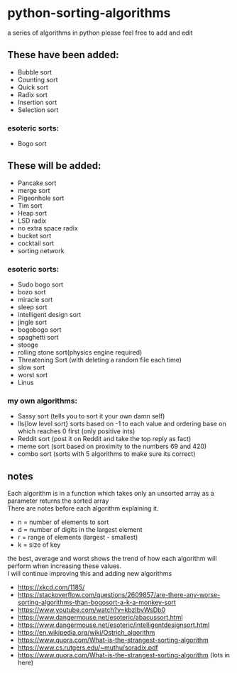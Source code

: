 # python-sorting-algorithms
a series of algorithms in python
please feel free to add and edit

## These have been added:

* Bubble sort
* Counting sort
* Quick sort
* Radix sort
* Insertion sort
* Selection sort
  
### esoteric sorts:

* Bogo sort

## These will be added:

* Pancake sort
* merge sort
* Pigeonhole sort
* Tim sort
* Heap sort
* LSD radix
* no extra space radix
* bucket sort
* cocktail sort
* sorting network


### esoteric sorts:

* Sudo bogo sort
* bozo sort
* miracle sort
* sleep sort
* intelligent design sort
* jingle sort
* bogobogo sort
* spaghetti sort
* stooge
* rolling stone sort(physics engine required)
* Threatening Sort (with deleting a random file each time)
* slow sort
* worst sort
* Linus

### my own algorithms:

* Sassy sort (tells you to sort it your own damn self)
* lls{low level sort} sorts based on -1 to each value and ordering base on which reaches 0 first (only positive ints)
* Reddit sort (post it on Reddit and take the top reply as fact)
* meme sort (sort based on proximity to the numbers 69 and 420)
* combo sort (sorts with 5 algorithms to make sure its correct)

## notes

Each algorithm is in a function which takes only an unsorted array as a parameter returns the sorted array\
There are notes before each algorithm explaining it.

* n = number of elements to sort
* d = number of digits in the largest element
* r = range of elements (largest - smallest)
* k = size of key

the best, average and worst shows the trend of how each algorithm will perform when increasing these values.\
I will continue improving this and adding new algorithms

* https://xkcd.com/1185/
* https://stackoverflow.com/questions/2609857/are-there-any-worse-sorting-algorithms-than-bogosort-a-k-a-monkey-sort
* https://www.youtube.com/watch?v=kbzIbvWsDb0
* https://www.dangermouse.net/esoteric/abacussort.html
* https://www.dangermouse.net/esoteric/intelligentdesignsort.html
* https://en.wikipedia.org/wiki/Ostrich_algorithm
* https://www.quora.com/What-is-the-strangest-sorting-algorithm
* https://www.cs.rutgers.edu/~muthu/soradix.pdf
* https://www.quora.com/What-is-the-strangest-sorting-algorithm (lots in here)
